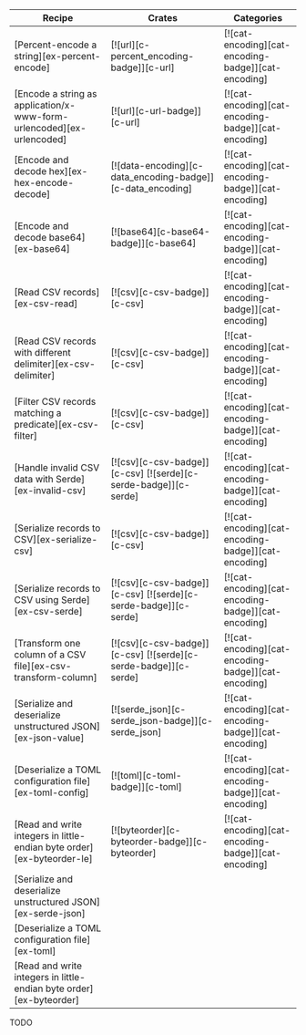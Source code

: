 | Recipe | Crates | Categories |
|--------|--------|------------|
| [Percent-encode a string][ex-percent-encode] | [![url][c-percent_encoding-badge]][c-url] | [![cat-encoding][cat-encoding-badge]][cat-encoding] |
| [Encode a string as application/x-www-form-urlencoded][ex-urlencoded] | [![url][c-url-badge]][c-url] | [![cat-encoding][cat-encoding-badge]][cat-encoding] |
| [Encode and decode hex][ex-hex-encode-decode] | [![data-encoding][c-data_encoding-badge]][c-data_encoding] | [![cat-encoding][cat-encoding-badge]][cat-encoding] |
| [Encode and decode base64][ex-base64] | [![base64][c-base64-badge]][c-base64] | [![cat-encoding][cat-encoding-badge]][cat-encoding] |
| [Read CSV records][ex-csv-read] | [![csv][c-csv-badge]][c-csv] | [![cat-encoding][cat-encoding-badge]][cat-encoding] |
| [Read CSV records with different delimiter][ex-csv-delimiter] | [![csv][c-csv-badge]][c-csv] | [![cat-encoding][cat-encoding-badge]][cat-encoding] |
| [Filter CSV records matching a predicate][ex-csv-filter] | [![csv][c-csv-badge]][c-csv] | [![cat-encoding][cat-encoding-badge]][cat-encoding] |
| [Handle invalid CSV data with Serde][ex-invalid-csv] | [![csv][c-csv-badge]][c-csv]  [![serde][c-serde-badge]][c-serde] | [![cat-encoding][cat-encoding-badge]][cat-encoding] |
| [Serialize records to CSV][ex-serialize-csv] | [![csv][c-csv-badge]][c-csv] | [![cat-encoding][cat-encoding-badge]][cat-encoding] |
| [Serialize records to CSV using Serde][ex-csv-serde] | [![csv][c-csv-badge]][c-csv]  [![serde][c-serde-badge]][c-serde] | [![cat-encoding][cat-encoding-badge]][cat-encoding] |
| [Transform one column of a CSV file][ex-csv-transform-column] | [![csv][c-csv-badge]][c-csv]  [![serde][c-serde-badge]][c-serde] | [![cat-encoding][cat-encoding-badge]][cat-encoding] |
| [Serialize and deserialize unstructured JSON][ex-json-value] | [![serde_json][c-serde_json-badge]][c-serde_json] | [![cat-encoding][cat-encoding-badge]][cat-encoding] |
| [Deserialize a TOML configuration file][ex-toml-config] | [![toml][c-toml-badge]][c-toml] | [![cat-encoding][cat-encoding-badge]][cat-encoding] |
| [Read and write integers in little-endian byte order][ex-byteorder-le] | [![byteorder][c-byteorder-badge]][c-byteorder] | [![cat-encoding][cat-encoding-badge]][cat-encoding] |
| [Serialize and deserialize unstructured JSON][ex-serde-json] |  |  |
| [Deserialize a TOML configuration file][ex-toml] |  |  |
| [Read and write integers in little-endian byte order][ex-byteorder] |  |  |

<div class="hidden">
TODO
</div>
